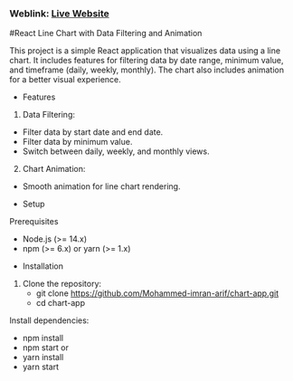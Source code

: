 ### Weblink: [Live Website](https://react-chart-apps.netlify.app/)

#React Line Chart with Data Filtering and Animation

This project is a simple React application that visualizes data using a line chart. It includes features for filtering data by date range, minimum value, and timeframe (daily, weekly, monthly). The chart also includes animation for a better visual experience.

* Features

1. Data Filtering:
  - Filter data by start date and end date.
  - Filter data by minimum value.
  - Switch between daily, weekly, and monthly views.

2. Chart Animation:
  - Smooth animation for line chart rendering.

* Setup

Prerequisites
- Node.js (>= 14.x)
- npm (>= 6.x) or yarn (>= 1.x)

* Installation

1. Clone the repository:
   - git clone https://github.com/Mohammed-imran-arif/chart-app.git
   - cd chart-app

Install dependencies:
- npm install
- npm start
     or
- yarn install
- yarn start
   

   
